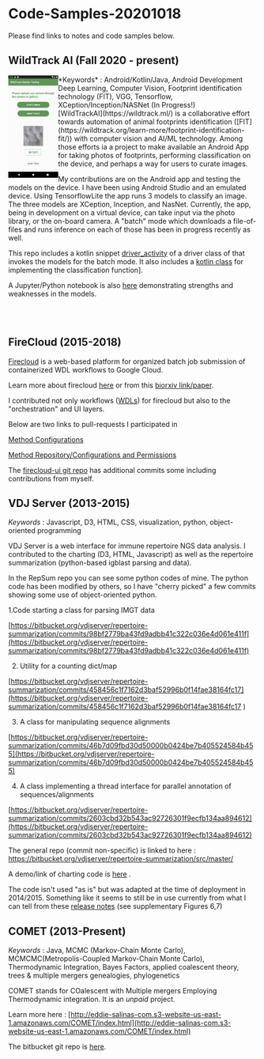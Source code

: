 # Code-Samples-20201018

Please find links to notes and code samples below.


## WildTrack AI (Fall 2020 - present)


<img align="left" src="WTMobil_AmurTiger.Screenshot.png" width="20%">
*Keywords* : Android/Kotlin/Java, Android Development Deep Learning, Computer Vision, Footprint identification technology (FIT), VGG, Tensorflow, XCeption/Inception/NASNet (In Progress!)

<br>
[WildTrackAI](https://wildtrack.ml/) is a collaborative effort towards automation of animal footprints identification ([FIT](https://wildtrack.org/learn-more/footprint-identification-fit/)) with computer vision and AI/ML technology.  Among those efforts ia a project to make available an Android App for taking photos of footprints, performing classification on the device, and perhaps a way for users to curate images.

My contributions are on the Android app and testing the models on the device.  I have been using Android Studio and an emulated device.  Using TensorflowLite the app runs 3 models to classify an image.  The three models are XCeption, Inception, and NasNet.  Currently, the app, being in development on a virtual device, can take input via the photo library, or the on-board camera.  A "batch" mode which downloads a file-of-files and runs inference on each of those has been in progress recently as well.

This repo includes a kotlin snippet [driver_activity](https://github.com/eddie-a-salinas/Code-Samples-20201018/blob/main/wildtrack_code/driver_activity.kt) of a driver class of that invokes the models for the batch mode.
It also includes a [kotlin class](https://github.com/eddie-a-salinas/Code-Samples-20201018/blob/main/wildtrack_code/SpeciesClassifier.kt) for implementing the classification function].

A Jupyter/Python notebook is also [here](https://github.com/eddie-a-salinas/Code-Samples-20201018/blob/main/wildtrack_code/Explore_results.ipynb) demonstrating strengths and weaknesses in the models.


<br><br>
## FireCloud (2015-2018)

[Firecloud](https://portal.firecloud.org/) is a web-based platform for organized batch job submission of containerized WDL workflows to Google Cloud.

Learn more about firecloud [here](https://datascience.cancer.gov/news-events/events/firecloud-future-cancer-genome-analysis) or from this [biorxiv link/paper](https://www.biorxiv.org/content/10.1101/209494v1).

I contributed not only workflows ([WDLs](https://github.com/openwdl/wdl)) for firecloud but also to the "orchestration" and UI layers.

Below are two links to pull-requests I participated in 

[Method Configurations](https://github.com/broadinstitute/firecloud-ui/pull/37)


[Method Repository/Configurations and Permissions](https://github.com/broadinstitute/firecloud-ui/pull/199)


The [firecloud-ui git repo](https://github.com/broadinstitute/firecloud-ui) has additional commits some including contributions from myself.


## VDJ Server (2013-2015)

*Keywords* : Javascript, D3, HTML, CSS, visualization, python, object-oriented programming

VDJ Server is a web interface for immune repertoire NGS data analysis.  I contributed to the charting (D3, HTML, Javascript) as well as the repertoire summarization (python-based igblast parsing and data).  

In the RepSum repo you can see some python codes of mine.  The python code has been modified by others, so
I have "cherry picked" a few commits showing some use of object-oriented python.

1.Code starting a class for parsing IMGT data

[https://bitbucket.org/vdjserver/repertoire-summarization/commits/98bf2779ba43fd9adbb41c322c036e4d061e411f](https://bitbucket.org/vdjserver/repertoire-summarization/commits/98bf2779ba43fd9adbb41c322c036e4d061e411f)

2. Utility for a counting dict/map

[https://bitbucket.org/vdjserver/repertoire-summarization/commits/458456c1f7162d3baf52996b0f14fae38164fc17](https://bitbucket.org/vdjserver/repertoire-summarization/commits/458456c1f7162d3baf52996b0f14fae38164fc17 )

3. A class for manipulating sequence alignments

[https://bitbucket.org/vdjserver/repertoire-summarization/commits/46b7d09fbd30d50000b0424be7b405524584b455](https://bitbucket.org/vdjserver/repertoire-summarization/commits/46b7d09fbd30d50000b0424be7b405524584b455)

4. A class implementing a thread interface for parallel annotation of sequences/alignments

[https://bitbucket.org/vdjserver/repertoire-summarization/commits/2603cbd32b543ac92726301f9ecfb134aa894612](https://bitbucket.org/vdjserver/repertoire-summarization/commits/2603cbd32b543ac92726301f9ecfb134aa894612)


The general repo (commit non-specific) is linked to here : 
https://bitbucket.org/vdjserver/repertoire-summarization/src/master/

A demo/link of charting code is [here](http://eddie-salinas-com.s3-website-us-east-1.amazonaws.com/vdj_server/charts/dynaChart.html) .

The code isn't used "as is" but was adapted at the time of deployment in 2014/2015.  Something like it seems to still be in use currently from what I can tell from these [release notes](https://vdjserver.org/docs/QuickStart/VDJServer_Release1.1_Basic_Analysis_Workflow.pdf) (see supplementary Figures 6,7)



## COMET (2013-Present)

*Keywords* : Java, MCMC (Markov-Chain Monte Carlo), MCMCMC(Metropolis-Coupled Markov-Chain Monte Carlo), Thermodynamic Integration, Bayes Factors, applied coalescent theory, trees & multiple mergers genealogies, phylogenetics

COMET stands for COalescent with Multiple mergers Employing Thermodynamic integration.  It is an *unpaid* project.

Learn more here : [http://eddie-salinas-com.s3-website-us-east-1.amazonaws.com/COMET/index.html](http://eddie-salinas-com.s3-website-us-east-1.amazonaws.com/COMET/index.html)

The bitbucket git repo is [here](https://bitbucket.org/eddieasalinas/comet/src/master/). 
